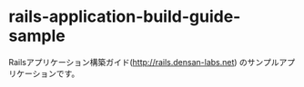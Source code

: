 # rails-application-build-guide-sample

Railsアプリケーション構築ガイド(http://rails.densan-labs.net) のサンプルアプリケーションです。
